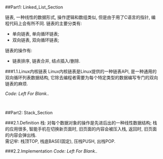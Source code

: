 ##Part1: Linked\_List_Section

链表, 一种线性的数据形式, 操作逻辑和数组类似, 但是由于用了C语言的指针, 编程代码上会有所不同. 链表的主要分类有:

* 单向链表, 单向循环链表;
* 双向链表, 双向循环链表;

链表的操作有:

* 链表排序, 链表合并, 结点插入/删除.

###1.1.Linux内核链表
Linux内核链表是Linux提供的一种链表API, 是一种通用的双向循环列表数据结构, 它除去编程者需要为每个特定类型的数据编写专门的双向链表的麻烦.

*Code: Left For Blank..*

<br/>



##Part2: Stack_Section

###2.1.Definition
栈: 对每个数据对象的操作是先进后出的一种线性数据结构; 栈的应用很多, 智能手机在切换新页面时, 旧页面的内容会被压入栈, 返回时, 旧页面的内容会弹出栈.<br/>
需记牢: 栈顶TOP, 栈底BASE(固定), 压栈PUSH, 出栈POP.

###2.2.Implementation
*Code: Left For Blank..*
